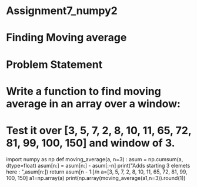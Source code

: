 # Assignment7_numpy2
# Finding Moving average

# Problem Statement
# Write a function to find moving average in an array over a window:
# Test it over [3, 5, 7, 2, 8, 10, 11, 65, 72, 81, 99, 100, 150] and window of 3.

import numpy as np
def moving_average(a, n=3) :
    asum = np.cumsum(a, dtype=float)
    asum[n:] = asum[n:] - asum[:-n] 
    print("Adds starting 3 elemets here : ",asum[n:])
    return asum[n - 1:]/n
a=[3, 5, 7, 2, 8, 10, 11, 65, 72, 81, 99, 100, 150]
a1=np.array(a)
print(np.array(moving_average(a1,n=3)).round(1))


